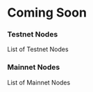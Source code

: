 # Coming Soon

### **Testnet Nodes**

List of Testnet Nodes

### **Mainnet Nodes**

List of Mainnet Nodes